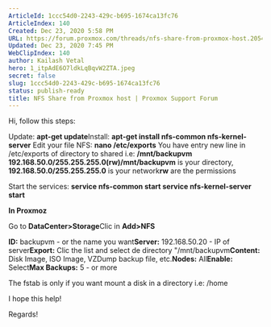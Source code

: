 ```yaml
---
ArticleId: 1ccc54d0-2243-429c-b695-1674ca13fc76
ArticleIndex: 140
Created: Dec 23, 2020 5:58 PM
URL: https://forum.proxmox.com/threads/nfs-share-from-proxmox-host.20549/
Updated: Dec 23, 2020 7:45 PM
WebClipIndex: 140
author: Kailash Vetal
hero: 1_itpAdE6O7ldkLqBqvW2ZTA.jpeg
secret: false
slug: 1ccc54d0-2243-429c-b695-1674ca13fc76
status: publish-ready
title: NFS Share from Proxmox host | Proxmox Support Forum
---
```

Hi, follow this steps:

Update: **apt-get update**Install: **apt-get install nfs-common nfs-kernel-server** Edit your file NFS: **nano /etc/exports** You have entry new line in /etc/exports of directory to shared i.e: **/mnt/backupvm 192.168.50.0/255.255.255.0(rw)/mnt/backupvm** is your directory, **192.168.50.0/255.255.255.0** is your network**rw** are the permissions

Start the services: **service nfs-common start service nfs-kernel-server start**

**In Proxmoz**

Go to **DataCenter>Storage**Clic in **Add>NFS**

**ID:** backupvm - or the name you want**Server:** 192.168.50.20 - IP of server**Export:** Clic the list and select de directory "/mnt/backupvm**Content:** Disk Image, ISO Image, VZDump backup file, etc.**Nodes:** All**Enable:** Select**Max Backups:** 5 - or more

The fstab is only if you want mount a disk in a directory i.e: /home

I hope this help!

Regards!
